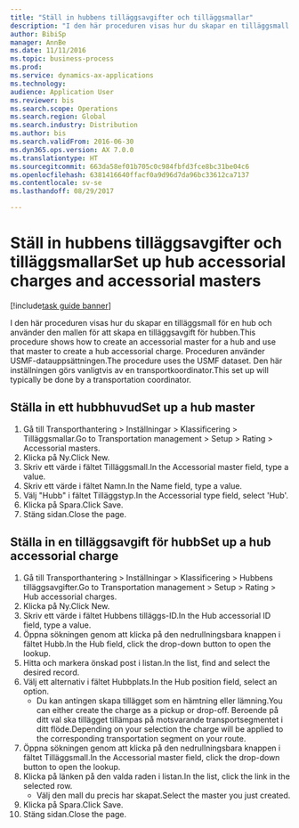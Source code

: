 ```yaml
--- 
title: "Ställ in hubbens tilläggsavgifter och tilläggsmallar"
description: "I den här proceduren visas hur du skapar en tilläggsmall för en hub och använder den mallen för att skapa en tilläggsavgift för hubben."
author: BibiSp
manager: AnnBe
ms.date: 11/11/2016
ms.topic: business-process
ms.prod: 
ms.service: dynamics-ax-applications
ms.technology: 
audience: Application User
ms.reviewer: bis
ms.search.scope: Operations
ms.search.region: Global
ms.search.industry: Distribution
ms.author: bis
ms.search.validFrom: 2016-06-30
ms.dyn365.ops.version: AX 7.0.0
ms.translationtype: HT
ms.sourcegitcommit: 663da58ef01b705c0c984fbfd3fce8bc31be04c6
ms.openlocfilehash: 6381416640ffacf0a9d96d7da96bc33612ca7137
ms.contentlocale: sv-se
ms.lasthandoff: 08/29/2017

---
```

# <a name="set-up-hub-accessorial-charges-and-accessorial-masters"></a><span data-ttu-id="24244-103">Ställ in hubbens tilläggsavgifter och tilläggsmallar</span><span class="sxs-lookup"><span data-stu-id="24244-103">Set up hub accessorial charges and accessorial masters</span></span>

[!include[task guide banner](../../includes/task-guide-banner.md)]

<span data-ttu-id="24244-104">I den här proceduren visas hur du skapar en tilläggsmall för en hub och använder den mallen för att skapa en tilläggsavgift för hubben.</span><span class="sxs-lookup"><span data-stu-id="24244-104">This procedure shows how to create an accessorial master for a hub and use that master to create a hub accessorial charge.</span></span> <span data-ttu-id="24244-105">Proceduren använder USMF-datauppsättningen.</span><span class="sxs-lookup"><span data-stu-id="24244-105">The procedure uses the USMF dataset.</span></span> <span data-ttu-id="24244-106">Den här inställningen görs vanligtvis av en transportkoordinator.</span><span class="sxs-lookup"><span data-stu-id="24244-106">This set up will typically be done by a transportation coordinator.</span></span>


## <a name="set-up-a-hub-master"></a><span data-ttu-id="24244-107">Ställa in ett hubbhuvud</span><span class="sxs-lookup"><span data-stu-id="24244-107">Set up a hub master</span></span>
1. <span data-ttu-id="24244-108">Gå till Transporthantering > Inställningar > Klassificering > Tilläggsmallar.</span><span class="sxs-lookup"><span data-stu-id="24244-108">Go to Transportation management > Setup > Rating > Accessorial masters.</span></span>
2. <span data-ttu-id="24244-109">Klicka på Ny.</span><span class="sxs-lookup"><span data-stu-id="24244-109">Click New.</span></span>
3. <span data-ttu-id="24244-110">Skriv ett värde i fältet Tilläggsmall.</span><span class="sxs-lookup"><span data-stu-id="24244-110">In the Accessorial master field, type a value.</span></span>
4. <span data-ttu-id="24244-111">Skriv ett värde i fältet Namn.</span><span class="sxs-lookup"><span data-stu-id="24244-111">In the Name field, type a value.</span></span>
5. <span data-ttu-id="24244-112">Välj "Hubb" i fältet Tilläggstyp.</span><span class="sxs-lookup"><span data-stu-id="24244-112">In the Accessorial type field, select 'Hub'.</span></span>
6. <span data-ttu-id="24244-113">Klicka på Spara.</span><span class="sxs-lookup"><span data-stu-id="24244-113">Click Save.</span></span>
7. <span data-ttu-id="24244-114">Stäng sidan.</span><span class="sxs-lookup"><span data-stu-id="24244-114">Close the page.</span></span>

## <a name="set-up-a-hub-accessorial-charge"></a><span data-ttu-id="24244-115">Ställa in en tilläggsavgift för hubb</span><span class="sxs-lookup"><span data-stu-id="24244-115">Set up a hub accessorial charge</span></span>
1. <span data-ttu-id="24244-116">Gå till Transporthantering > Inställningar > Klassificering > Hubbens tilläggsavgifter.</span><span class="sxs-lookup"><span data-stu-id="24244-116">Go to Transportation management > Setup > Rating > Hub accessorial charges.</span></span>
2. <span data-ttu-id="24244-117">Klicka på Ny.</span><span class="sxs-lookup"><span data-stu-id="24244-117">Click New.</span></span>
3. <span data-ttu-id="24244-118">Skriv ett värde i fältet Hubbens tilläggs-ID.</span><span class="sxs-lookup"><span data-stu-id="24244-118">In the Hub accessorial ID field, type a value.</span></span>
4. <span data-ttu-id="24244-119">Öppna sökningen genom att klicka på den nedrullningsbara knappen i fältet Hubb.</span><span class="sxs-lookup"><span data-stu-id="24244-119">In the Hub field, click the drop-down button to open the lookup.</span></span>
5. <span data-ttu-id="24244-120">Hitta och markera önskad post i listan.</span><span class="sxs-lookup"><span data-stu-id="24244-120">In the list, find and select the desired record.</span></span>
6. <span data-ttu-id="24244-121">Välj ett alternativ i fältet Hubbplats.</span><span class="sxs-lookup"><span data-stu-id="24244-121">In the Hub position field, select an option.</span></span>
    * <span data-ttu-id="24244-122">Du kan antingen skapa tillägget som en hämtning eller lämning.</span><span class="sxs-lookup"><span data-stu-id="24244-122">You can either create the charge as a pickup or drop-off.</span></span> <span data-ttu-id="24244-123">Beroende på ditt val ska tillägget tillämpas på motsvarande transportsegmentet i ditt flöde.</span><span class="sxs-lookup"><span data-stu-id="24244-123">Depending on your selection the charge will be applied to the corresponding transportation segment on your route.</span></span>  
7. <span data-ttu-id="24244-124">Öppna sökningen genom att klicka på den nedrullningsbara knappen i fältet Tilläggsmall.</span><span class="sxs-lookup"><span data-stu-id="24244-124">In the Accessorial master field, click the drop-down button to open the lookup.</span></span>
8. <span data-ttu-id="24244-125">Klicka på länken på den valda raden i listan.</span><span class="sxs-lookup"><span data-stu-id="24244-125">In the list, click the link in the selected row.</span></span>
    * <span data-ttu-id="24244-126">Välj den mall du precis har skapat.</span><span class="sxs-lookup"><span data-stu-id="24244-126">Select the master you just created.</span></span>  
9. <span data-ttu-id="24244-127">Klicka på Spara.</span><span class="sxs-lookup"><span data-stu-id="24244-127">Click Save.</span></span>
10. <span data-ttu-id="24244-128">Stäng sidan.</span><span class="sxs-lookup"><span data-stu-id="24244-128">Close the page.</span></span>


